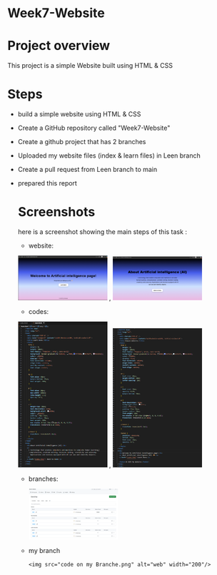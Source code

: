 # Week7-Website

# Project overview 
This project is a simple Website built using HTML & CSS

# Steps
- build a simple website using HTML & CSS
- Create a GitHub repository called "Week7-Website" 
- Create a github project that has 2 branches
- Uploaded my website files (index & learn files) in Leen branch
- Create a pull request from Leen branch to main
- prepared this report

  # Screenshots
  here is a screenshot showing the main steps of this task :
  - website:
 
    
  <img src="website 1.png" alt="web" width="200"/> ,  <img src="website 2.png" alt="web" width="200"/>

  
  - codes:
 

  <img src="code (1).png" alt="web" width="200"/> ,  <img src="code (2).png" alt="web" width="200"/>


  - branches:
    
 
    <img src="Branches sc.png" alt="web" width="200"/>


  - my branch


        <img src="code on my Branche.png" alt="web" width="200"/>

   
    



  

 


  
